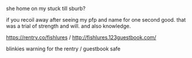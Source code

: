 she home on my stuck till sburb?

if you recoil away after seeing my pfp and name for one second good. that was a trial of strength and will. and also knowledge.

https://rentry.co/fishlures / http://fishlures.123guestbook.com/

blinkies warning for the rentry / guestbook safe


